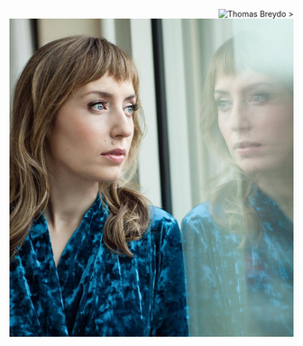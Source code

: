 <style>
img[alt$=">"] {
  float: right;
}

img[alt$="<"] {
  float: left;
}

img[alt$="><"] {
  display: block;
  max-width: 100%;
  height: auto;
  margin: auto;
  float: none!important;
}
</style>
![Thomas Breydo >](/images/thomas.jpeg)
![Olga Breydo <](/images/olga.jpg)

